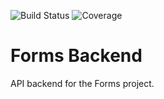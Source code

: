 ![Build Status](https://emkojima.clients.uw.edu/development/forms-backend/badges/master/build.svg)
![Coverage](https://emkojima.clients.uw.edu/development/forms-backend/builds/artifacts/master/raw/coverage/coverage.svg?job=test:app)

# Forms Backend

API backend for the Forms project.